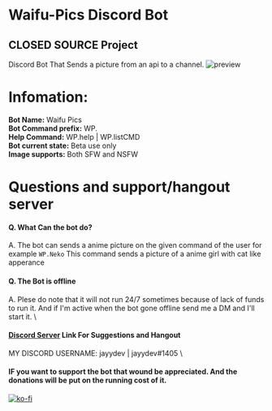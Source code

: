 # Waifu-Pics Discord Bot
**CLOSED SOURCE Project**
---
Discord Bot That Sends a picture from an api to a channel.
![preview](https://github.com/Jayy-Dev/Waifu-Pics/blob/main/Preview.png?raw=true)

# Infomation:
**Bot Name:** Waifu Pics
\
**Bot Command prefix:** WP.<cmd>
\
**Help Command:** WP.help | WP.listCMD
\
**Bot current state:** Beta use only
\
**Image supports:** Both SFW and NSFW

# Questions and support/hangout server
#### Q. What Can the bot do?
A. The bot can sends a anime picture on the given command of the user for example <code>WP.Neko</code> This command sends a picture of a anime girl with cat like apperance
#### Q. The Bot is offline
A. Plese do note that it will not run 24/7 sometimes because of lack of funds to run it. And if I'm active when the bot gone offline send me a DM and I'll start it.
\
#### <a href="https://discord.com/invite/AeAQzyyNZj">Discord Server<a> Link For Suggestions and Hangout
MY DISCORD USERNAME: jayydev | jayydev#1405
\
#### IF you want to support the bot that wound be appreciated. And the donations will be put on the running cost of it.
[![ko-fi](https://ko-fi.com/img/githubbutton_sm.svg)](https://ko-fi.com/Z8Z5O12IH)
